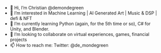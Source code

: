 - 👋 Hi, I’m Christian @demondegreen
- 👀 I’m interested in Machine Learning | AI Generated Art | Music & DSP | defi & NFT
- 🌱 I’m currently learning Python (again, for the 5th time or so), C# for Unity, and Blender.
- 💞️ I’m looking to collaborate on virtual experiences, games, financial projects
- 📫 How to reach me: Twitter: @de_mondegreen

<!---
demondegreen/demondegreen is a ✨ special ✨ repository because its `README.md` (this file) appears on your GitHub profile.
You can click the Preview link to take a look at your changes.
--->
